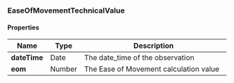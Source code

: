 
[//]: # (CLASS:EaseOfMovementTechnicalValue)

[//]: # (KIND:object)

### EaseOfMovementTechnicalValue

#### Properties

[//]: # (START_DEFINITION)

Name | Type | Description
------------ | ------------- | -------------
**dateTime** | Date | The date_time of the observation &nbsp;
**eom** | Number | The Ease of Movement calculation value &nbsp;

[//]: # (END_DEFINITION)





